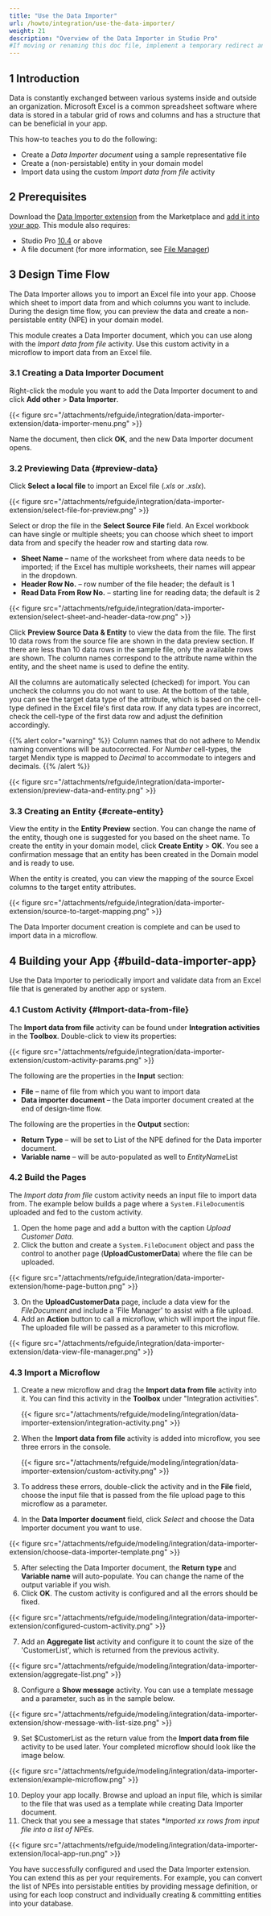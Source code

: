 ```yaml
---
title: "Use the Data Importer"
url: /howto/integration/use-the-data-importer/
weight: 21
description: "Overview of the Data Importer in Studio Pro"
#If moving or renaming this doc file, implement a temporary redirect and let the respective team know they should update the URL in the product. See Mapping to Products for more details.
---
```


## 1 Introduction

Data is constantly exchanged between various systems inside and outside an organization. Microsoft Excel is a common spreadsheet software where data is stored in a tabular grid of rows and columns and has a structure that can be beneficial in your app.

This how-to teaches you to do the following:

* Create a *Data Importer document* using a sample representative file
* Create a (non-persistable) entity in your domain model
* Import data using the custom *Import data from file* activity

## 2 Prerequisites

Download the [Data Importer extension](https://marketplace.mendix.com/link/component/219833) from the Marketplace and [add it into your app](/appstore/overview/use-content/#install). This module also requires:

* Studio Pro [10.4](/releasenotes/studio-pro/10.4/) or above
* A file document (for more information, see [File Manager](/refguide/file-manager/))

## 3 Design Time Flow

The Data Importer allows you to import an Excel file into your app. Choose which sheet to import data from and which columns you want to include. During the design time flow, you can preview the data and create a non-persistable entity (NPE) in your domain model. 

This module creates a Data Importer document, which you can use along with the *Import data from file* activity. Use this custom activity in a microflow to import data from an Excel file.

### 3.1 Creating a Data Importer Document

Right-click the module you want to add the Data Importer document to and click **Add other** > **Data Importer**.

{{< figure src="/attachments/refguide/integration/data-importer-extension/data-importer-menu.png" >}}

Name the document, then click **OK**, and the new Data Importer document opens.

### 3.2 Previewing Data {#preview-data}

Click **Select a local file** to import an Excel file (*.xls* or *.xslx*).

{{< figure src="/attachments/refguide/integration/data-importer-extension/select-file-for-preview.png" >}}

Select or drop the file in the **Select Source File** field. An Excel workbook can have single or multiple sheets; you can choose which sheet to import data from and specify the header row and starting data row.

* **Sheet Name** – name of the worksheet from where data needs to be imported; if the Excel has multiple worksheets, their names will appear in the dropdown.
* **Header Row No.** – row number of the file header; the default is 1
* **Read Data From Row No.** – starting line for reading data; the default is 2

{{< figure src="/attachments/refguide/integration/data-importer-extension/select-sheet-and-header-data-row.png" >}}

Click **Preview Source Data & Entity** to view the data from the file. The first 10 data rows from the source file are shown in the data preview section. If there are less than 10 data rows in the sample file, only the available rows are shown. The column names correspond to the attribute name within the entity, and the sheet name is used to define the entity.

All the columns are automatically selected (checked) for import. You can uncheck the columns you do not want to use. At the bottom of the table, you can see the target data type of the attribute, which is based on the cell-type defined in the Excel file's first data row. If any data types are incorrect, check the cell-type of the first data row and adjust the definition accordingly.

{{% alert color="warning" %}} Column names that do not adhere to Mendix naming conventions will be autocorrected. For *Number* cell-types, the target Mendix type is mapped to *Decimal* to accommodate to integers and decimals. {{% /alert %}}

{{< figure src="/attachments/refguide/integration/data-importer-extension/preview-data-and-entity.png" >}}

### 3.3 Creating an Entity {#create-entity}

View the entity in the **Entity Preview** section. You can change the name of the entity, though one is suggested for you based on the sheet name. To create the entity in your domain model, click **Create Entity** > **OK**. You see a confirmation message that an entity has been created in the Domain model and is ready to use.

When the entity is created, you can view the mapping of the source Excel columns to the target entity attributes. 

{{< figure src="/attachments/refguide/integration/data-importer-extension/source-to-target-mapping.png" >}}

The Data Importer document creation is complete and can be used to import data in a microflow.

## 4 Building your App {#build-data-importer-app}

Use the Data Importer to periodically import and validate data from an Excel file that is generated by another app or system. 

### 4.1 Custom Activity {#Import-data-from-file}

The **Import data from file** activity can be found under **Integration activities** in the **Toolbox**. Double-click to view its properties:

{{< figure src="/attachments/refguide/integration/data-importer-extension/custom-activity-params.png" >}}

The following are the properties in the **Input** section:

* **File** – name of file from which you want to import data
* **Data importer document** – the Data importer document created at the end of design-time flow.

The following are the properties in the **Output** section:

* **Return Type** – will be set to List of the NPE defined for the Data importer document.
* **Variable name** – will be auto-populated as well to *EntityName*List

### 4.2 Build the Pages

The *Import data from file* custom activity needs an input file to import data from. The example below builds a page where a `System.FileDocument`is uploaded and fed to the custom activity.

1. Open the home page and add a button with the caption *Upload Customer Data*.
2. Click the button and create a `System.FileDocument` object and pass the control to another page (**UploadCustomerData**) where the file can be uploaded.

{{< figure src="/attachments/refguide/integration/data-importer-extension/home-page-button.png" >}}

3. On the **UploadCustomerData** page, include a data view for the *FileDocument* and include a 'File Manager' to assist with a file upload.
4. Add an **Action** button to call a microflow, which will import the input file. The uploaded file will be passed as a parameter to this microflow.

{{< figure src="/attachments/refguide/integration/data-importer-extension/data-view-file-manager.png" >}}

### 4.3 Import a Microflow

1. Create a new microflow and drag the **Import data from file** activity into it. You can find this activity in the **Toolbox** under "Integration activities".

   {{< figure src="/attachments/refguide/modeling/integration/data-importer-extension/integration-activity.png" >}}

2. When the **Import data from file** activity is added into microflow, you see three errors in the console.

   {{< figure src="/attachments/refguide/modeling/integration/data-importer-extension/custom-activity.png" >}}

3. To address these errors, double-click the activity and in the **File** field, choose the input file that is passed from the file upload page to this microflow as a parameter.
4. In the **Data Importer document** field, click *Select* and choose the Data Importer document you want to use.

  {{< figure src="/attachments/refguide/modeling/integration/data-importer-extension/choose-data-importer-template.png" >}}

5. After selecting the Data Importer document, the **Return type** and **Variable name** will auto-populate. You can change the name of the output variable if you wish.
6. Click **OK**. The custom activity is configured and all the errors should be fixed.

  {{< figure src="/attachments/refguide/modeling/integration/data-importer-extension/configured-custom-activity.png" >}}

7. Add an **Aggregate list** activity and configure it to count the size of the 'CustomerList', which is returned from the previous activity.

  {{< figure src="/attachments/refguide/modeling/integration/data-importer-extension/aggregate-list.png" >}}

8. Configure a **Show message** activity. You can use a template message and a parameter, such as in the sample below.

  {{< figure src="/attachments/refguide/modeling/integration/data-importer-extension/show-message-with-list-size.png" >}}

9. Set $CustomerList as the return value from the **Import data from file** activity to be used later. Your completed microflow should look like the image below.

  {{< figure src="/attachments/refguide/modeling/integration/data-importer-extension/example-microflow.png" >}}

10. Deploy your app locally. Browse and upload an input file, which is similar to the file that was used as a template while creating Data Importer document.
11. Check that you see a message that states **Imported xx rows from input file into a list of NPEs*.

  {{< figure src="/attachments/refguide/modeling/integration/data-importer-extension/local-app-run.png" >}}

You have successfully configured and used the Data Importer extension. You can extend this as per your requirements. For example, you can convert the list of NPEs into persistable entities by providing message definition, or using for each loop construct and individually creating & committing entities into your database.
